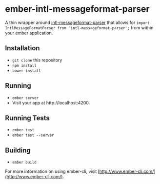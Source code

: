 # ember-intl-messageformat-parser

A thin wrapper around [intl-messageformat-parser](https://github.com/yahoo/intl-messageformat-parser) that allows for `import IntlMessageFormatParser from 'intl-messageformat-parser';` from within your ember application.

## Installation

* `git clone` this repository
* `npm install`
* `bower install`

## Running

* `ember server`
* Visit your app at http://localhost:4200.

## Running Tests

* `ember test`
* `ember test --server`

## Building

* `ember build`

For more information on using ember-cli, visit [http://www.ember-cli.com/](http://www.ember-cli.com/).
